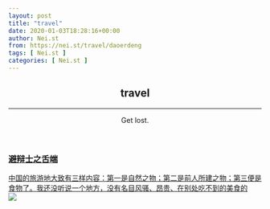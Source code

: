```yaml
---
layout: post
title: "travel"
date: 2020-01-03T18:28:16+00:00
author: Nei.st
from: https://nei.st/travel/daoerdeng
tags: [ Nei.st ]
categories: [ Nei.st ]
---
```


<article class="post-1779 page type-page status-publish hentry" id="post-1779">
 <header class="page-header medium Archives">
  <div class="page-header__image">
  </div>
  <div class="page-header__content">
   <h1 class="page-title text-align-center">
    travel
   </h1>
   <hr/>
   <div class="entry-excerpt">
    <p>
     Get lost.
    </p>
   </div>
  </div>
 </header>
 <div class="entry-content aesop-entry-content" id="post-1779-content">
  <link as="font" crossorigin="anonymous" href="//cdn.jsdelivr.net/gh/0nd1jyU39XQ/_/glyph/font-face/0uIzqoZjSuJfvSBnvgXTcApMtcVhMcpr.woff" rel="preload" type="font/woff"/>
  <link as="font" crossorigin="anonymous" href="//cdn.jsdelivr.net/gh/0nd1jyU39XQ/_/glyph/font-face/1sTnSLZWDKucPX6SAk.woff" rel="preload" type="font/woff"/>
  <link as="font" crossorigin="anonymous" href="//cdn.jsdelivr.net/gh/0nd1jyU39XQ/_/glyph/font-face/berns.woff" rel="preload" type="font/woff"/>
  <div class="u-marginBottom40 js-collectionStream">
   <div class="streamItem streamItem--section js-streamItem">
    <div class="u-marginTop30 u-xs-marginTop0 u-marginBottom15 u-maxWidth1032 u-marginAuto">
     <div class="u-table u-width100pct u-height450 u-xs-minHeight350">
      <div class="u-tableCell u-sm-size12of12 u-sm-block u-overflowHidden js-trackPostPresentation u-imageSpectrum u-paddingTop15 u-height450 u-xs-minHeight350">
       <div class="u-baseColor--textDark u-height450 u-xs-minHeight350">
        <a class="u-block u-sizeFull u-backgroundSizeCover u-backgroundOriginBorderBox u-borderLighter u-borderBox u-backgroundColorGrayLight" href="https://nei.st/travel/bi-bian-shi-zhi-she-duan" style='background-image: url("https://cdn.jsdelivr.net/gh/0nd1jyU39XQ/_/img/1/e52bf525ly1g5vv5kgpq3j20tc0jkwpz.jpg"); background-position: 50% 50% !important;'>
        </a>
        <div class="u-relative">
         <div class="u-absolute u-left0 u-bottom0 u-marginVertical30 u-marginHorizontal40 u-xs-marginHorizontal20 u-xs-marginBottom20 u-xs-marginTop15 u-right40Percent u-md-right0">
          <a class="" href="https://nei.st/travel/bi-bian-shi-zhi-she-duan">
           <h3 class="u-contentSansBold u-lineHeightTightest u-xs-fontSize24 u-paddingBottom2 u-paddingTop5 u-fontSize44">
            <div class="">
             避辩士之舌端
            </div>
           </h3>
           <div class="u-contentSansThin u-lineHeightBaseSans u-fontSize24 u-xs-fontSize18 u-textColorNormal u-baseColor--textNormal">
            <div class="">
             中国的旅游地大致有三样内容：第一是自然之物；第二是前人所建之物；第三便是食物了。我还没听说一个地方，没有名目风骚、昂贵、在别处吃不到的美食的
            </div>
           </div>
          </a>
          <div class="u-clearfix u-marginTop20">
           <div class="u-flexCenter">
            <div class="postMetaInline-avatar u-flex0">
             <a class="link u-baseColor--link avatar" data-action="show-user-card" data-action-type="hover" data-action-value="f3efd440f1dd" data-collection-slug="heated" data-user-id="f3efd440f1dd" dir="auto" href="https://nei.st/tag/daoerdeng">
              <img class="avatar-image u-size36x36 u-xs-size32x32" src="https://cdn.jsdelivr.net/gh/0nd1jyU39XQ/_/img/1/e52bf525ly1g5x000zii5j20dx0dxtah.jpg"/>
              <div class="avatar-halo u-absolute u-textColorGreenNormal svgIcon" style="width: calc(100% + 10px); height: calc(100% + 10px); top:-5px; left:-5px">
              </div>
             </a>
            </div>
            <div class="postMetaInline postMetaInline-authorLockup ui-captionStrong u-flex1 u-noWrapWithEllipsis">
             <a class="ds-link ds-link--styleSubtle link link--darken link--accent u-accentColor--textNormal u-accentColor--textDarken" data-action="show-user-card" data-action-type="hover" data-action-value="f3efd440f1dd" data-collection-slug="heated" data-user-id="f3efd440f1dd" dir="auto" href="https://nei.st/tag/daoerdeng">
              刀尔登
             </a>
             <div class="ui-caption u-fontSize12 u-baseColor--textNormal u-textColorNormal js-postMetaInlineSupplemental">
              <time>
               Aug 17th
              </time>
              <span class="middotDivider u-fontSize12">
              </span>
              <span class="publicationDate" title="2015">
              </span>
             </div>
            </div>
           </div>
          </div>
         </div>
        </div>
       </div>
      </div>
     </div>
     <div class="u-table u-width100pct u-height350 u-xs-height250">
      <div class="u-tableCell u-sm-size12of12 u-sm-block u-overflowHidden js-trackPostPresentation u-imageSpectrum u-paddingTop15 u-paddingRight15 u-height350 u-xs-height250 u-width40pct">
       <div class="u-baseColor--textDark u-height350 u-xs-height250">
        <a class="u-block u-sizeFull u-backgroundSizeCover u-backgroundOriginBorderBox u-borderLighter u-borderBox u-backgroundColorGrayLight" href="https://nei.st/travel/shi-jian" style='background-image: url("https://cdn.jsdelivr.net/gh/0nd1jyU39XQ/_/img/1/e52bf525gy1ftqz4tdoezj215o0rsted.jpg"); background-position: 50% 50% !important;'>
        </a>
        <div class="u-relative">
         <div class="u-absolute u-left0 u-bottom0 u-marginVertical30 u-marginHorizontal40 u-xs-marginHorizontal20 u-xs-marginBottom20 u-xs-marginTop15">
          <a class="" href="https://nei.st/travel/shi-jian">
           <h3 class="u-contentSansBold u-lineHeightTightest u-xs-fontSize24 u-paddingBottom2 u-paddingTop5 u-fontSize32">
            <div class="">
             时间就是时间
            </div>
           </h3>
           <div class="u-contentSansThin u-lineHeightBaseSans u-fontSize24 u-xs-fontSize18 u-textColorNormal u-baseColor--textNormal">
            <div class="u-hide">
             我们非得进步吗？我认为是的。那是我们对自己的义务。不过同时，我又不同意的，是一种现代错觉，好像我们就是人类的最后一代或倒数第几十代了
            </div>
           </div>
          </a>
          <div class="u-clearfix u-marginTop20">
           <div class="u-flexCenter">
            <div class="postMetaInline-avatar u-flex0">
             <a class="link u-baseColor--link avatar" data-action="show-user-card" data-action-type="hover" data-action-value="f17ea6bcd80c" data-collection-slug="heated" data-user-id="f17ea6bcd80c" dir="auto" href="https://nei.st/tag/daoerdeng">
              <div class="u-relative u-inlineBlock u-flex0">
               <img class="avatar-image u-size36x36 u-xs-size32x32" src="https://cdn.jsdelivr.net/gh/0nd1jyU39XQ/_/img/1/e52bf525ly1g5x000zii5j20dx0dxtah.jpg"/>
               <div class="avatar-halo u-absolute u-textColorGreenNormal svgIcon" style="width: calc(100% + 10px); height: calc(100% + 10px); top:-5px; left:-5px">
               </div>
              </div>
             </a>
            </div>
            <div class="postMetaInline postMetaInline-authorLockup ui-captionStrong u-flex1 u-noWrapWithEllipsis">
             <a class="ds-link ds-link--styleSubtle link link--darken link--accent u-accentColor--textNormal u-accentColor--textDarken" data-action="show-user-card" data-action-type="hover" data-action-value="f17ea6bcd80c" data-collection-slug="heated" data-user-id="f17ea6bcd80c" dir="auto" href="https://nei.st/tag/daoerdeng">
              刀尔登
             </a>
             <div class="ui-caption u-fontSize12 u-baseColor--textNormal u-textColorNormal js-postMetaInlineSupplemental">
              <time>
               Jul 13th
              </time>
              <span class="middotDivider u-fontSize12">
              </span>
              <span class="publicationDate" title="2015">
              </span>
              <span class="u-paddingLeft4">
               <span class="svgIcon svgIcon--star svgIcon--15px">
               </span>
              </span>
             </div>
            </div>
           </div>
          </div>
         </div>
        </div>
       </div>
      </div>
      <div class="u-tableCell u-sm-size12of12 u-sm-block u-overflowHidden js-trackPostPresentation u-imageSpectrum u-paddingTop15 u-height350 u-xs-height250">
       <div class="u-baseColor--textDark u-height350 u-xs-height250">
        <a class="u-block u-sizeFull u-backgroundSizeCover u-backgroundOriginBorderBox u-borderLighter u-borderBox u-backgroundColorGrayLight" href="https://nei.st/travel/shu-xi-mo-sheng" style='background-image: url("https://cdn.jsdelivr.net/gh/0nd1jyU39XQ/_/img/1/e52bf525gy1ftqs7sx3c5j20t60jkgrd.jpg"); background-position: 67% 34% !important;'>
        </a>
        <div class="u-relative">
         <div class="u-absolute u-left0 u-bottom0 u-marginVertical30 u-marginHorizontal40 u-xs-marginHorizontal20 u-xs-marginBottom20 u-xs-marginTop15 u-right40Percent u-md-right0">
          <a class="" href="https://nei.st/travel/shu-xi-mo-sheng">
           <h3 class="u-contentSansBold u-lineHeightTightest u-xs-fontSize24 u-paddingBottom2 u-paddingTop5 u-fontSize32">
            <div class="">
             熟悉与陌生
            </div>
           </h3>
           <div class="u-contentSansThin u-lineHeightBaseSans u-fontSize24 u-xs-fontSize18 u-textColorNormal u-baseColor--textNormal">
            <div class="u-hide">
             人很难重新打量自己的生活，任何事物，一旦熟悉，就没办法再现当年第一眼看上去时的样子。替代办法，自然是去看同类的其他事物，好在这是最容易实现的
            </div>
           </div>
          </a>
          <div class="u-clearfix u-marginTop20">
           <div class="u-flexCenter">
            <div class="postMetaInline-avatar u-flex0">
             <a class="link u-baseColor--link avatar" href="https://nei.st/tag/daoerdeng">
              <div class="u-relative u-inlineBlock u-flex0">
               <img class="avatar-image u-size36x36 u-xs-size32x32" src="https://cdn.jsdelivr.net/gh/0nd1jyU39XQ/_/img/1/e52bf525ly1g5x000zii5j20dx0dxtah.jpg"/>
               <div class="avatar-halo u-absolute u-textColorGreenNormal svgIcon" style="width: calc(100% + 10px); height: calc(100% + 10px); top:-5px; left:-5px">
               </div>
              </div>
             </a>
            </div>
            <div class="postMetaInline postMetaInline-authorLockup ui-captionStrong u-flex1 u-noWrapWithEllipsis">
             <a class="ds-link ds-link--styleSubtle link link--darken link--accent u-accentColor--textNormal u-accentColor--textDarken" href="https://nei.st/tag/daoerdeng">
              刀尔登
             </a>
             <div class="ui-caption u-fontSize12 u-baseColor--textNormal u-textColorNormal js-postMetaInlineSupplemental">
              <time>
               Jun 8th
              </time>
              <span class="middotDivider u-fontSize12">
              </span>
              <span class="publicationDate" title="2015">
              </span>
              <span class="u-paddingLeft4">
               <span class="svgIcon svgIcon--star svgIcon--15px">
               </span>
              </span>
             </div>
            </div>
           </div>
          </div>
         </div>
        </div>
       </div>
      </div>
     </div>
     <div class="u-table u-width100pct u-height350 u-xs-height250">
      <div class="u-tableCell u-sm-size12of12 u-sm-block u-overflowHidden js-trackPostPresentation u-imageSpectrum u-paddingTop15 u-paddingRight15 u-height350 u-xs-height250">
       <div class="u-baseColor--textDark u-height350 u-xs-height250">
        <a class="u-block u-sizeFull u-backgroundSizeCover u-backgroundOriginBorderBox u-borderLighter u-borderBox u-backgroundColorGrayLight" href="https://nei.st/travel/che-su" style='background-image: url("https://cdn.jsdelivr.net/gh/0nd1jyU39XQ/_/img/1/e52bf525gy1ftqqf6mqgcj20tc0jktfc.jpg"); background-position: 50% 50% !important;'>
        </a>
        <div class="u-relative">
         <div class="u-absolute u-left0 u-bottom0 u-marginVertical30 u-marginHorizontal40 u-xs-marginHorizontal20 u-xs-marginBottom20 u-xs-marginTop15 u-right40Percent u-md-right0">
          <a href="https://nei.st/travel/che-su">
           <h3 class="u-contentSansBold u-lineHeightTightest u-xs-fontSize24 u-paddingBottom2 u-paddingTop5 u-fontSize32">
            车宿
           </h3>
           <div class="u-contentSansThin u-lineHeightBaseSans u-fontSize24 u-xs-fontSize18 u-textColorNormal u-baseColor--textNormal">
            <div class="u-hide">
             免去了投宿的虚假寒暄，减省了住店花样百出的不愉快和开销，最妙之处，还在于当行便行，想止便止——对懒人来说，还有更好的吗？
            </div>
           </div>
          </a>
          <div class="u-clearfix u-marginTop20">
           <div class="u-flexCenter">
            <div class="postMetaInline-avatar u-flex0">
             <a class="link u-baseColor--link avatar" href="https://nei.st/tag/daoerdeng">
              <div class="u-relative u-inlineBlock u-flex0">
               <img class="avatar-image u-size36x36 u-xs-size32x32" src="https://cdn.jsdelivr.net/gh/0nd1jyU39XQ/_/img/1/e52bf525ly1g5x000zii5j20dx0dxtah.jpg"/>
               <div class="avatar-halo u-absolute u-textColorGreenNormal svgIcon" style="width: calc(100% + 10px); height: calc(100% + 10px); top:-5px; left:-5px">
               </div>
              </div>
             </a>
            </div>
            <div class="postMetaInline postMetaInline-authorLockup ui-captionStrong u-flex1 u-noWrapWithEllipsis">
             <a class="ds-link ds-link--styleSubtle link link--darken link--accent u-accentColor--textNormal u-accentColor--textDarken" href="https://nei.st/tag/daoerdeng">
              刀尔登
             </a>
             <div class="ui-caption u-fontSize12 u-baseColor--textNormal u-textColorNormal js-postMetaInlineSupplemental">
              <time>
               Apr 27th
              </time>
              <span class="middotDivider u-fontSize12">
              </span>
              <span class="publicationDate" title="2015">
              </span>
              <span class="u-paddingLeft4">
               <span class="svgIcon svgIcon--star svgIcon--15px">
               </span>
              </span>
             </div>
            </div>
           </div>
          </div>
         </div>
        </div>
       </div>
      </div>
      <div class="u-tableCell u-sm-size12of12 u-sm-block u-overflowHidden js-trackPostPresentation u-imageSpectrum u-paddingTop15 u-height350 u-xs-height250 u-width40pct">
       <div class="u-baseColor--textDark u-height350 u-xs-height250">
        <a class="u-block u-sizeFull u-backgroundSizeCover u-backgroundOriginBorderBox u-borderLighter u-borderBox u-backgroundColorGrayLight" href="https://nei.st/travel/dao-lu-fang-xiang" style='background-image: url("https://cdn.jsdelivr.net/gh/0nd1jyU39XQ/_/img/1/e52bf525gy1ftqjtmifptj20tf0jkgo2.jpg"); background-position: 50% 50% !important;'>
        </a>
        <div class="u-relative">
         <div class="u-absolute u-left0 u-bottom0 u-marginVertical30 u-marginHorizontal40 u-xs-marginHorizontal20 u-xs-marginBottom20 u-xs-marginTop15">
          <a href="https://nei.st/travel/dao-lu-fang-xiang">
           <h3 class="u-contentSansBold u-lineHeightTightest u-xs-fontSize24 u-paddingBottom2 u-paddingTop5 u-fontSize32">
            道路与方向
           </h3>
           <div class="u-contentSansThin u-lineHeightBaseSans u-fontSize24 u-xs-fontSize18 u-textColorNormal u-baseColor--textNormal">
            <div class="u-hide">
             恐惧并非来自可能遇到的陌生事物，而是来自背离我们已经拥有、熟悉的、井井有条的事物
            </div>
           </div>
          </a>
          <div class="u-clearfix u-marginTop20">
           <div class="u-flexCenter">
            <div class="postMetaInline-avatar u-flex0">
             <a class="link u-baseColor--link avatar" href="https://nei.st/tag/daoerdeng">
              <div class="u-relative u-inlineBlock u-flex0">
               <img class="avatar-image u-size36x36 u-xs-size32x32" src="https://cdn.jsdelivr.net/gh/0nd1jyU39XQ/_/img/1/e52bf525ly1g5x000zii5j20dx0dxtah.jpg"/>
               <div class="avatar-halo u-absolute u-textColorGreenNormal svgIcon" style="width: calc(100% + 10px); height: calc(100% + 10px); top:-5px; left:-5px">
               </div>
              </div>
             </a>
            </div>
            <div class="postMetaInline postMetaInline-authorLockup ui-captionStrong u-flex1 u-noWrapWithEllipsis">
             <a class="ds-link ds-link--styleSubtle link link--darken link--accent u-accentColor--textNormal u-accentColor--textDarken" href="https://nei.st/tag/daoerdeng">
              刀尔登
             </a>
             <div class="ui-caption u-fontSize12 u-baseColor--textNormal u-textColorNormal js-postMetaInlineSupplemental">
              <time>
               Mar 23rd
              </time>
              <span class="middotDivider u-fontSize12">
              </span>
              <span class="publicationDate" title="2015">
              </span>
              <span class="u-paddingLeft4">
               <span class="svgIcon svgIcon--star svgIcon--15px">
               </span>
              </span>
             </div>
            </div>
           </div>
          </div>
         </div>
        </div>
       </div>
      </div>
     </div>
     <div class="u-table u-width100pct u-height450 u-xs-minHeight350">
      <div class="u-tableCell u-sm-size12of12 u-sm-block u-overflowHidden js-trackPostPresentation u-imageSpectrum u-paddingTop15 u-height450 u-xs-minHeight350">
       <div class="u-baseColor--textDark u-height450 u-xs-minHeight350">
        <a class="u-block u-sizeFull u-backgroundSizeCover u-backgroundOriginBorderBox u-borderLighter u-borderBox u-backgroundColorGrayLight" href="https://nei.st/travel/pai-yi" style='background-image: url("https://cdn.jsdelivr.net/gh/0nd1jyU39XQ/_/img/1/e52bf525gy1ftq0mm07rcj20xc0lejxd.jpg"); background-position: 50% 50% !important;'>
        </a>
        <div class="u-relative">
         <div class="u-absolute u-left0 u-bottom0 u-marginVertical30 u-marginHorizontal40 u-xs-marginHorizontal20 u-xs-marginBottom20 u-xs-marginTop15 u-right40Percent u-md-right0">
          <a class="" href="https://nei.st/travel/pai-yi">
           <h3 class="u-contentSansBold u-lineHeightTightest u-xs-fontSize24 u-paddingBottom2 u-paddingTop5 u-fontSize44">
            <div class="">
             你拍一，我拍一
            </div>
           </h3>
           <div class="u-contentSansThin u-lineHeightBaseSans u-fontSize24 u-xs-fontSize18 u-textColorNormal u-baseColor--textNormal">
            <div class="">
             我们有可能满足于使画面静止的不朽能力，而多少丢失一些在变动不居中理解事物的态度
            </div>
           </div>
          </a>
          <div class="u-clearfix u-marginTop20">
           <div class="u-flexCenter">
            <div class="postMetaInline-avatar u-flex0">
             <a class="link u-baseColor--link avatar" data-action="show-user-card" data-action-type="hover" data-action-value="f3efd440f1dd" data-collection-slug="heated" data-user-id="f3efd440f1dd" dir="auto" href="https://nei.st/tag/daoerdeng">
              <img class="avatar-image u-size36x36 u-xs-size32x32" src="https://cdn.jsdelivr.net/gh/0nd1jyU39XQ/_/img/1/e52bf525ly1g5x000zii5j20dx0dxtah.jpg"/>
              <div class="avatar-halo u-absolute u-textColorGreenNormal svgIcon" style="width: calc(100% + 10px); height: calc(100% + 10px); top:-5px; left:-5px">
              </div>
             </a>
            </div>
            <div class="postMetaInline postMetaInline-authorLockup ui-captionStrong u-flex1 u-noWrapWithEllipsis">
             <a class="ds-link ds-link--styleSubtle link link--darken link--accent u-accentColor--textNormal u-accentColor--textDarken" data-action="show-user-card" data-action-type="hover" data-action-value="f3efd440f1dd" data-collection-slug="heated" data-user-id="f3efd440f1dd" dir="auto" href="https://nei.st/tag/daoerdeng">
              刀尔登
             </a>
             <div class="ui-caption u-fontSize12 u-baseColor--textNormal u-textColorNormal js-postMetaInlineSupplemental">
              <time>
               Jan 26th
              </time>
              <span class="middotDivider u-fontSize12">
              </span>
              <span class="publicationDate" title="2015">
              </span>
             </div>
            </div>
           </div>
          </div>
         </div>
        </div>
       </div>
      </div>
     </div>
     <div class="u-table u-width100pct u-height350 u-xs-height250">
      <div class="u-tableCell u-sm-size12of12 u-sm-block u-overflowHidden js-trackPostPresentation u-imageSpectrum u-paddingTop15 u-paddingRight15 u-height350 u-xs-height250 u-width40pct">
       <div class="u-baseColor--textDark u-height350 u-xs-height250">
        <a class="u-block u-sizeFull u-backgroundSizeCover u-backgroundOriginBorderBox u-borderLighter u-borderBox u-backgroundColorGrayLight" href="https://nei.st/travel/ri-chu-ri-luo" style='background-image: url("https://cdn.jsdelivr.net/gh/0nd1jyU39XQ/_/img/1/e52bf525gy1ftpsbxbv67j20ti0jkjzx.jpg"); background-position: 50% 50% !important;'>
        </a>
        <div class="u-relative">
         <div class="u-absolute u-left0 u-bottom0 u-marginVertical30 u-marginHorizontal40 u-xs-marginHorizontal20 u-xs-marginBottom20 u-xs-marginTop15">
          <a class="" href="https://nei.st/travel/ri-chu-ri-luo">
           <h3 class="u-contentSansBold u-lineHeightTightest u-xs-fontSize24 u-paddingBottom2 u-paddingTop5 u-fontSize32">
            <div class="">
             日出日落
            </div>
           </h3>
           <div class="u-contentSansThin u-lineHeightBaseSans u-fontSize24 u-xs-fontSize18 u-textColorNormal u-baseColor--textNormal">
            <div class="u-hide">
             另有一种现实感，是会在白天迷失，晚上恢复的，那便是对我们真实处境的认识
            </div>
           </div>
          </a>
          <div class="u-clearfix u-marginTop20">
           <div class="u-flexCenter">
            <div class="postMetaInline-avatar u-flex0">
             <a class="link u-baseColor--link avatar" data-action="show-user-card" data-action-type="hover" data-action-value="f17ea6bcd80c" data-collection-slug="heated" data-user-id="f17ea6bcd80c" dir="auto" href="https://nei.st/tag/daoerdeng">
              <div class="u-relative u-inlineBlock u-flex0">
               <img class="avatar-image u-size36x36 u-xs-size32x32" src="https://cdn.jsdelivr.net/gh/0nd1jyU39XQ/_/img/1/e52bf525ly1g5x000zii5j20dx0dxtah.jpg"/>
               <div class="avatar-halo u-absolute u-textColorGreenNormal svgIcon" style="width: calc(100% + 10px); height: calc(100% + 10px); top:-5px; left:-5px">
               </div>
              </div>
             </a>
            </div>
            <div class="postMetaInline postMetaInline-authorLockup ui-captionStrong u-flex1 u-noWrapWithEllipsis">
             <a class="ds-link ds-link--styleSubtle link link--darken link--accent u-accentColor--textNormal u-accentColor--textDarken" data-action="show-user-card" data-action-type="hover" data-action-value="f17ea6bcd80c" data-collection-slug="heated" data-user-id="f17ea6bcd80c" dir="auto" href="https://nei.st/tag/daoerdeng">
              刀尔登
             </a>
             <div class="ui-caption u-fontSize12 u-baseColor--textNormal u-textColorNormal js-postMetaInlineSupplemental">
              <time>
               Dec 22nd
              </time>
              <span class="middotDivider u-fontSize12">
              </span>
              <span class="publicationDate" title="2014">
              </span>
              <span class="u-paddingLeft4">
               <span class="svgIcon svgIcon--star svgIcon--15px">
               </span>
              </span>
             </div>
            </div>
           </div>
          </div>
         </div>
        </div>
       </div>
      </div>
      <div class="u-tableCell u-sm-size12of12 u-sm-block u-overflowHidden js-trackPostPresentation u-imageSpectrum u-paddingTop15 u-height350 u-xs-height250">
       <div class="u-baseColor--textDark u-height350 u-xs-height250">
        <a class="u-block u-sizeFull u-backgroundSizeCover u-backgroundOriginBorderBox u-borderLighter u-borderBox u-backgroundColorGrayLight" href="https://nei.st/travel/xing-ben-ai-qiu-shan" style='background-image: url("https://cdn.jsdelivr.net/gh/0nd1jyU39XQ/_/img/1/e52bf525ly1g5arm0l1kbj20tc0jkwli.jpg"); background-position: 67% 34% !important;'>
        </a>
        <div class="u-relative">
         <div class="u-absolute u-left0 u-bottom0 u-marginVertical30 u-marginHorizontal40 u-xs-marginHorizontal20 u-xs-marginBottom20 u-xs-marginTop15 u-right40Percent u-md-right0">
          <a class="" href="https://nei.st/travel/xing-ben-ai-qiu-shan">
           <h3 class="u-contentSansBold u-lineHeightTightest u-xs-fontSize24 u-paddingBottom2 u-paddingTop5 u-fontSize32">
            <div class="">
             性本爱丘山？
            </div>
           </h3>
           <div class="u-contentSansThin u-lineHeightBaseSans u-fontSize24 u-xs-fontSize18 u-textColorNormal u-baseColor--textNormal">
            <div class="u-hide">
             「江山共开旷，云日相照媚」之类的观赏经验，在某种意义上有点像奴隶喜欢赞美主人，像弱者喜欢讲强者的笑话
            </div>
           </div>
          </a>
          <div class="u-clearfix u-marginTop20">
           <div class="u-flexCenter">
            <div class="postMetaInline-avatar u-flex0">
             <a class="link u-baseColor--link avatar" href="https://nei.st/tag/daoerdeng">
              <div class="u-relative u-inlineBlock u-flex0">
               <img class="avatar-image u-size36x36 u-xs-size32x32" src="https://cdn.jsdelivr.net/gh/0nd1jyU39XQ/_/img/1/e52bf525ly1g5x000zii5j20dx0dxtah.jpg"/>
               <div class="avatar-halo u-absolute u-textColorGreenNormal svgIcon" style="width: calc(100% + 10px); height: calc(100% + 10px); top:-5px; left:-5px">
               </div>
              </div>
             </a>
            </div>
            <div class="postMetaInline postMetaInline-authorLockup ui-captionStrong u-flex1 u-noWrapWithEllipsis">
             <a class="ds-link ds-link--styleSubtle link link--darken link--accent u-accentColor--textNormal u-accentColor--textDarken" href="https://nei.st/tag/daoerdeng">
              刀尔登
             </a>
             <div class="ui-caption u-fontSize12 u-baseColor--textNormal u-textColorNormal js-postMetaInlineSupplemental">
              <time>
               Nov 24th
              </time>
              <span class="middotDivider u-fontSize12">
              </span>
              <span class="publicationDate" title="2014">
              </span>
              <span class="u-paddingLeft4">
               <span class="svgIcon svgIcon--star svgIcon--15px">
               </span>
              </span>
             </div>
            </div>
           </div>
          </div>
         </div>
        </div>
       </div>
      </div>
     </div>
     <div class="u-table u-width100pct u-height350 u-xs-height250">
      <div class="u-tableCell u-sm-size12of12 u-sm-block u-overflowHidden js-trackPostPresentation u-imageSpectrum u-paddingTop15 u-paddingRight15 u-height350 u-xs-height250">
       <div class="u-baseColor--textDark u-height350 u-xs-height250">
        <a class="u-block u-sizeFull u-backgroundSizeCover u-backgroundOriginBorderBox u-borderLighter u-borderBox u-backgroundColorGrayLight" href="https://nei.st/travel/jiao-zao" style='background-image: url("https://cdn.jsdelivr.net/gh/0nd1jyU39XQ/_/img/1/e52bf525ly1g5ar36kehtj20te0jkqbo.jpg"); background-position: 50% 50% !important;'>
        </a>
        <div class="u-relative">
         <div class="u-absolute u-left0 u-bottom0 u-marginVertical30 u-marginHorizontal40 u-xs-marginHorizontal20 u-xs-marginBottom20 u-xs-marginTop15 u-right40Percent u-md-right0">
          <a href="https://nei.st/travel/jiao-zao">
           <h3 class="u-contentSansBold u-lineHeightTightest u-xs-fontSize24 u-paddingBottom2 u-paddingTop5 u-fontSize32">
            焦躁
           </h3>
           <div class="u-contentSansThin u-lineHeightBaseSans u-fontSize24 u-xs-fontSize18 u-textColorNormal u-baseColor--textNormal">
            <div class="u-hide">
             所谓共同感可能很大程度上不过是种时间感，而这可贵的时间感又让我们烦躁，我们宁可以进步之名来打碎它
            </div>
           </div>
          </a>
          <div class="u-clearfix u-marginTop20">
           <div class="u-flexCenter">
            <div class="postMetaInline-avatar u-flex0">
             <a class="link u-baseColor--link avatar" href="https://nei.st/tag/daoerdeng">
              <div class="u-relative u-inlineBlock u-flex0">
               <img class="avatar-image u-size36x36 u-xs-size32x32" src="https://cdn.jsdelivr.net/gh/0nd1jyU39XQ/_/img/1/e52bf525ly1g5x000zii5j20dx0dxtah.jpg"/>
               <div class="avatar-halo u-absolute u-textColorGreenNormal svgIcon" style="width: calc(100% + 10px); height: calc(100% + 10px); top:-5px; left:-5px">
               </div>
              </div>
             </a>
            </div>
            <div class="postMetaInline postMetaInline-authorLockup ui-captionStrong u-flex1 u-noWrapWithEllipsis">
             <a class="ds-link ds-link--styleSubtle link link--darken link--accent u-accentColor--textNormal u-accentColor--textDarken" href="https://nei.st/tag/daoerdeng">
              刀尔登
             </a>
             <div class="ui-caption u-fontSize12 u-baseColor--textNormal u-textColorNormal js-postMetaInlineSupplemental">
              <time>
               Nov 3rd
              </time>
              <span class="middotDivider u-fontSize12">
              </span>
              <span class="publicationDate" title="2014">
              </span>
              <span class="u-paddingLeft4">
               <span class="svgIcon svgIcon--star svgIcon--15px">
               </span>
              </span>
             </div>
            </div>
           </div>
          </div>
         </div>
        </div>
       </div>
      </div>
      <div class="u-tableCell u-sm-size12of12 u-sm-block u-overflowHidden js-trackPostPresentation u-imageSpectrum u-paddingTop15 u-height350 u-xs-height250 u-width40pct">
       <div class="u-baseColor--textDark u-height350 u-xs-height250">
        <a class="u-block u-sizeFull u-backgroundSizeCover u-backgroundOriginBorderBox u-borderLighter u-borderBox u-backgroundColorGrayLight" href="https://nei.st/travel/chun-pu" style='background-image: url("https://cdn.jsdelivr.net/gh/0nd1jyU39XQ/_/img/1/e52bf525ly1g5aqpj8t7kj20ta0jk7cz.jpg"); background-position: 50% 50% !important;'>
        </a>
        <div class="u-relative">
         <div class="u-absolute u-left0 u-bottom0 u-marginVertical30 u-marginHorizontal40 u-xs-marginHorizontal20 u-xs-marginBottom20 u-xs-marginTop15">
          <a href="https://nei.st/travel/chun-pu">
           <h3 class="u-contentSansBold u-lineHeightTightest u-xs-fontSize24 u-paddingBottom2 u-paddingTop5 u-fontSize32">
            关于纯朴的对话
           </h3>
           <div class="u-contentSansThin u-lineHeightBaseSans u-fontSize24 u-xs-fontSize18 u-textColorNormal u-baseColor--textNormal">
            <div class="u-hide">
             我们的日常生活是非常不安定的，被动地卷入各种进程，貌似有可选择，其实身不由己
            </div>
           </div>
          </a>
          <div class="u-clearfix u-marginTop20">
           <div class="u-flexCenter">
            <div class="postMetaInline-avatar u-flex0">
             <a class="link u-baseColor--link avatar" href="https://nei.st/tag/daoerdeng">
              <div class="u-relative u-inlineBlock u-flex0">
               <img class="avatar-image u-size36x36 u-xs-size32x32" src="https://cdn.jsdelivr.net/gh/0nd1jyU39XQ/_/img/1/e52bf525ly1g5x000zii5j20dx0dxtah.jpg"/>
               <div class="avatar-halo u-absolute u-textColorGreenNormal svgIcon" style="width: calc(100% + 10px); height: calc(100% + 10px); top:-5px; left:-5px">
               </div>
              </div>
             </a>
            </div>
            <div class="postMetaInline postMetaInline-authorLockup ui-captionStrong u-flex1 u-noWrapWithEllipsis">
             <a class="ds-link ds-link--styleSubtle link link--darken link--accent u-accentColor--textNormal u-accentColor--textDarken" href="https://nei.st/tag/daoerdeng">
              刀尔登
             </a>
             <div class="ui-caption u-fontSize12 u-baseColor--textNormal u-textColorNormal js-postMetaInlineSupplemental">
              <time>
               Sep 1st
              </time>
              <span class="middotDivider u-fontSize12">
              </span>
              <span class="publicationDate" title="2014">
              </span>
              <span class="u-paddingLeft4">
               <span class="svgIcon svgIcon--star svgIcon--15px">
               </span>
              </span>
             </div>
            </div>
           </div>
          </div>
         </div>
        </div>
       </div>
      </div>
     </div>
    </div>
   </div>
   <div class="streamItem streamItem--section js-streamItem">
   </div>
  </div>
 </div>
 <footer class="entry-footer">
 </footer>
</article>
